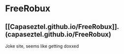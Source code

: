 # FreeRobux
## [[Capaseztel.github.io/FreeRobux]].(capaseztel.github.io/FreeRobux)
Joke site, seems like getting doxxed
